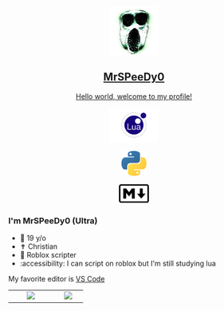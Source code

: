 <p align="center">
 <a href="https://github.com/MrSPeeDy0/">
 <img width="100px" src="https://github.com/MrSPeeDy0/DS-images/blob/main/DS-image-proflie.png?raw=true" align="center" alt="MrSPeeDy0" />
 <h2 align="center">MrSPeeDy0</h2>
 <p align="center">Hello world, welcome to my profile!</p>
</p>
<p align="center">
    <a href="https://www.lua.org/">
     <img width="100px"
      <img alt="Lua" src="https://github.com/MrSPeeDy0/DS-images/blob/main/DS-image-lua.png?raw=true" />
    </a>
 <p align="center">
    <a href="https://www.python.org/">
     <img width="50px"
      <img alt="Markdown" src="https://github.com/MrSPeeDy0/DS-images/blob/main/DS-image-python.png?raw=true" />
    </a>
<p align="center">
    <a href="https://www.markdownguide.org/">
     <img width="60px"
      <img alt="Markdown" src="https://github.com/MrSPeeDy0/DS-images/blob/main/DS-image-markdown.png?raw=true" />
    </a>

### I'm MrSPeeDy0 (Ultra)

*  🧑 19 y/o
*  ✝️ Christian
*  📂 Roblox scripter
*  :accessibility: I can script on roblox but I'm still studying lua
 
 My favorite editor is [VS Code](https://code.visualstudio.com/)

<table><tr>
    <a href="https://github.com/MrSPeeDy0/">
 <td width="30%" align="center"><a href="#/"><img src="https://github-readme-stats.vercel.app/api?username=MrSPeeDy0&show_icons=true&hide_title=true&hide_border=true"></a></td>
     <a href="https://github.com/MrSPeeDy0/">
    <td width="20%" align="center"><a href="#/"><img src="https://github-readme-stats.vercel.app/api/top-langs/?username=MrSPeeDy0&layout=compact&hide_title=true&hide_border=true"></a></td>
</tr></table>
